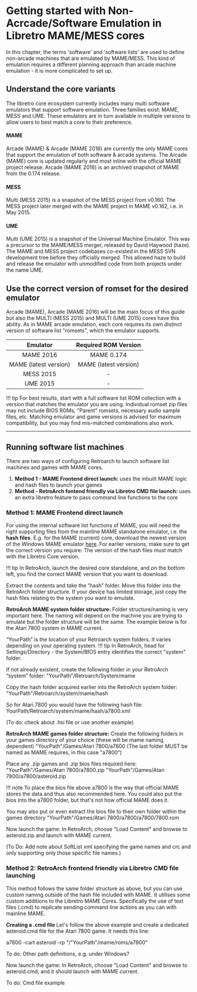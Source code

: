 # Getting started with Non-Acrcade/Software Emulation in Libretro MAME/MESS cores

In this chapter, the terms 'software' and 'software lists' are used to define non-arcade machines that are emulated by MAME/MESS. This kind of emulation requires a different planning approach than arcade machine emulation - it is more complicated to set up.

## Understand the core variants

The libretro core ecosystem currently includes many multi software emulators that support software emulation. Three families exist: MAME, MESS and UME. These emulators are in turn available in multiple versions to allow users to best match a core to their preference.

#### MAME
Arcade (MAME) & Arcade (MAME 2016) are currently the only MAME cores that support the emulation of both software & arcade systems. The Arcade (MAME) core is updated regularly and most inline with the official MAME project release. Arcade (MAME 2016) is an archived snapshot of MAME from the 0.174 release.

#### MESS
Multi (MESS 2015) is a snapshot of the MESS project from v0.160. The MESS project later merged with the MAME project in MAME v0.162, i.e. in May 2015.

#### UME
Multi (UME 2015) is a snapshot of the Universal Machine Emulator. This was a precursor to the MAME/MESS merger, released by David Haywood (haze). The MAME and MESS project codebases co-existed in the MESS SVN development tree before they officially merged. This allowed haze to build and release the emulator with unmodified code from both projects under the name UME.

## Use the correct version of romset for the desired emulator
  
Arcade (MAME), Arcade (MAME 2016) will be the main focus of this guide but also the MULTI (MESS 2015) and MULTI (UME 2015) cores have this ability. As in MAME arcade emulation, each core requires its own distinct version of software list "romsets", which the emulator supports.

| Emulator | Required ROM Version |
| :---: | :---: |
| MAME 2016 | MAME 0.174 |
| MAME (latest version) | MAME (latest version) |
| MESS 2015 | - |
| UME 2015 | - |

!!! tip
    For best results, start with a full software list ROM collection with a version that matches the emulator you are using. Individual romset zip files may not include BIOS ROMs, "Parent" romsets, necessary audio sample files, etc.
    Matching emulator and game versions is advised for maximum compatibility, but you may find mis-matched combinations also work.
    
---

## Running software list machines
There are two ways of configuring Retroarch to launch software list machines and games with MAME cores.

  1. **Method 1 - MAME Frontend direct launch:** uses the inbuilt MAME logic and hash files to launch your games
  2. **Method - RetroArch fontend friendly via Libretro CMD file launch:** uses an extra libretro feature to pass command line functions to the core 

### Method 1: MAME Frontend direct launch

For using the internal software list functions of MAME, you will need the right supporting files from the mainline MAME standalone emulator, i.e. the **hash files**. E.g. for the MAME (current) core, download the newest version of the Windows MAME emulator [here](https://www.mamedev.org/release.html). For earlier versions, make sure to get the correct version you require: The version of the hash files must match with the Libretro Core version.

!!! tip
    In RetroArch, launch the desired core standalone, and on the bottom left, you find the correct MAME version that you want to download.

Extract the contents and take the “hash” folder. Move this folder into the RetroArch folder structure. If your device has limited storage, just copy the hash files relating to the system you want to emulate.

**RetroArch MAME system folder structure:**
Folder structure/naming is very important here. The naming will depend on the machine you are trying to emulate but the folder structure will be the same. The example below is for the Atari 7800 system in MAME current.

“YourPath” is the location of your Retroarch system folders. It varies depending on your operating system.
!!! tip
    In RetroArch, head for Settings/Directory - the System/BIOS entry identifies the correct "system" folder.

If not already existent, create the following folder in your RetroArch “system” folder:
"YourPath"/Retroarch/System/mame

Copy the hash folder acquired earlier into the RetroArch system folder:
"YourPath"/Retroarch/system/mame/hash

So for Atari 7800 you would have the following hash file:
YourPath/Retroarch/system/mame/hash/a7800.xml

(To do: check about .hsi file or use another example)

**RetroArch MAME games folder structure:**
Create the following folders in your games directory of your choice (these will be mame naming dependent)
"YourPath"/Games/Atari 7800/a7800
(The last folder MUST be named as MAME requires, in this case “a7800”)

Place any .zip games and .zip bios files required here:
"YourPath"/Games/Atari 7800/a7800.zip
"YourPath"/Games/Atari 7800/a7800/asteroid.zip

!!! note
    To place the bios file above a7800 is the way that official MAME stores the data and thus also recommended here. You could also put the bios into the a7800 folder, but that's not how official MAME does it. 

You may also put or even extract the bios file to their own folder within the games directory
"YourPath"/Games/Atari 7800/a7800/a7800/7800.rom

Now launch the game: In RetroArch, choose "Load Content" and browse to asteroid.zip and launch with MAME current.

(To Do: Add note about SoftList xml specifying the game names and crc and only supporting only those specific file names.)

### Method 2: RetroArch frontend friendly via Libretro CMD file launching  

This method follows the same folder structure as above, but you can use custom naming outside of the hash file included with MAME. It utilises some custom additions to the Libretro MAME Cores. Specifically the use of text files (.cmd) to replicate sending command line actions as you can with mainline MAME.

**Creating a .cmd file**
Let's follow the above example and create a dedicated asteroid.cmd file for the Atari 7800 game. It needs this line:

a7800 -cart asteroid -rp "/"YourPath"/mame/roms/a7800"

To do: Other path definitions, e.g. under Windows?

Now launch the game: In RetroArch, choose "Load Content" and browse to asteroid.cmd, and it should launch with MAME current.

To do: Cmd file example

